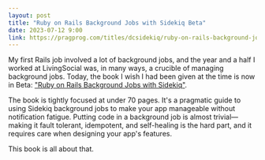 ```yaml
---
layout: post
title: "Ruby on Rails Background Jobs with Sidekiq Beta"
date: 2023-07-12 9:00
link: https://pragprog.com/titles/dcsidekiq/ruby-on-rails-background-jobs-with-sidekiq/
---
```


My first Rails job involved a lot of background jobs, and the year and a half I worked at LivingSocial was, in many ways, a crucible of managing background jobs.  Today, the book I wish I had been given at the time is now in Beta: ["Ruby on Rails Background Jobs with Sidekiq"][link].

The book is tightly focused at under 70 pages. It's a pragmatic guide to using Sidekiq background jobs to make your app manageable without notification fatigue.  Putting code in a background job is almost trivial—making it fault tolerant, idempotent, and self-healing is the hard part, and it requires care when designing your app's features.

This book is all about that.

[link]: https://pragprog.com/titles/dcsidekiq/ruby-on-rails-background-jobs-with-sidekiq/
